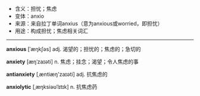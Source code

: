 - <span class="definition">含义：担忧；焦虑</span>
- <span class="definition">变体：anxio</span>
- <span class="definition">来源：来自拉丁单词anxius（意为anxious或worried，即担忧）</span>
- <span class="definition">用途：构成担忧；焦虑相关词汇</span>

---

<span class="vocabulary">**anxious**</span> [ˈæŋkʃəs] adj. 渴望的；担忧的；焦虑的；急切的

<span class="vocabulary">**anxiety**</span> [æŋˈzaɪəti] n. 焦虑；挂念；渴望；令人焦虑的事

<span class="vocabulary">**antianxiety**</span> [ˌæntiæŋ'zaɪəti] adj. 抗焦虑的

<span class="vocabulary">**anxiolytic**</span> [ˌæŋksiəʊˈlɪtɪk] n. 抗焦虑药   

